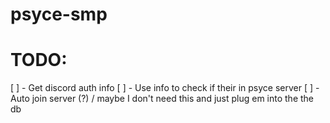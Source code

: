 # psyce-smp

# TODO:
[ ] - Get discord auth info
[ ] - Use info to check if their in psyce server
[ ] - Auto join server (?) / maybe I don't need this and just plug em into the the db

